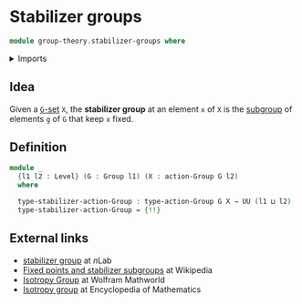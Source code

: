# Stabilizer groups

```agda
module group-theory.stabilizer-groups where
```

<details><summary>Imports</summary>

```agda
open import foundation.dependent-pair-types
open import foundation.identity-types
open import foundation.universe-levels

open import group-theory.group-actions
open import group-theory.groups
```

</details>

## Idea

Given a [`G`-set](group-theory.group-actions.md) `X`, the **stabilizer group**
at an element `x` of `X` is the [subgroup](group-theory.subgroups.md) of
elements `g` of `G` that keep `x` fixed.

## Definition

```agda
module _
  {l1 l2 : Level} (G : Group l1) (X : action-Group G l2)
  where

  type-stabilizer-action-Group : type-action-Group G X → UU (l1 ⊔ l2)
  type-stabilizer-action-Group = {!!}
```

## External links

- [stabilizer group](https://ncatlab.org/nlab/show/stabilizer+group) at $n$Lab
- [Fixed points and stabilizer subgroups](https://en.wikipedia.org/wiki/Group_action#Fixed_points_and_stabilizer_subgroups)
  at Wikipedia
- [Isotropy Group](https://mathworld.wolfram.com/IsotropyGroup.html) at Wolfram
  Mathworld
- [Isotropy group](https://encyclopediaofmath.org/wiki/Isotropy_group) at
  Encyclopedia of Mathematics
